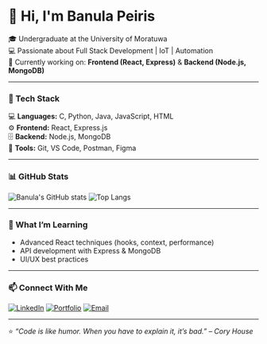 # 👋 Hi, I'm Banula Peiris

🎓 Undergraduate at the University of Moratuwa  
💻 Passionate about Full Stack Development | IoT | Automation  
🚀 Currently working on: **Frontend (React, Express)** & **Backend (Node.js, MongoDB)**  

---

### 🧩 Tech Stack
💻 **Languages:** C, Python, Java, JavaScript, HTML  
⚙️ **Frontend:** React, Express.js  
🗄️ **Backend:** Node.js, MongoDB  
🧰 **Tools:** Git, VS Code, Postman, Figma  

---

### 📊 GitHub Stats
![Banula's GitHub stats](https://github-readme-stats.vercel.app/api?username=banulapeiris&show_icons=true&theme=tokyonight)
![Top Langs](https://github-readme-stats.vercel.app/api/top-langs/?username=banulapeiris&layout=compact&theme=tokyonight)

---

### 🌱 What I’m Learning
- Advanced React techniques (hooks, context, performance)  
- API development with Express & MongoDB  
- UI/UX best practices  

---

### 📫 Connect With Me
[![LinkedIn](https://img.shields.io/badge/LinkedIn-blue?logo=linkedin&logoColor=white)](https://linkedin.com/in/yourprofile)
[![Portfolio](https://img.shields.io/badge/Portfolio-website-green)](https://yourwebsite.com)
[![Email](https://img.shields.io/badge/Email-contact@you.com-red)](mailto:contact@you.com)

---

⭐ *“Code is like humor. When you have to explain it, it’s bad.” – Cory House*  
